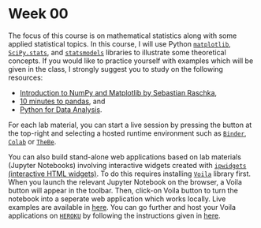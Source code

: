 # Week 00

The focus of this course is on mathematical statistics along with some applied statistical topics. 
In this course, I will use Python [`matplotlib`](https://matplotlib.org/), [`SciPy.stats`](https://docs.scipy.org/doc/scipy/reference/stats.html), and [`statsmodels`](https://www.statsmodels.org/stable/index.html) libraries to illustrate some theoretical concepts. If you would like to practice yourself with examples which will be given in the class, I strongly suggest you to
study on  the following resources:

- [Introduction to NumPy and Matplotlib by Sebastian Raschka](https://sebastianraschka.com/blog/2020/numpy-intro.html),
- [10 minutes to pandas](https://pandas.pydata.org/pandas-docs/stable/user_guide/10min.html), and
- [Python for Data Analysis](https://wesmckinney.com/book/).

For each lab material, you can start a live session by pressing the <i class="fas fa-rocket" title="rocket"></i> button at the top-right and selecting a hosted runtime environment such as [`Binder`](https://mybinder.org/), [`Colab`](https://colab.research.google.com/?utm_source=scs-index) or [`TheBe`](https://thebe.readthedocs.io/en/latest/). 

You can also build stand-alone web applications based on lab materials (Jupyter Notebooks) involving interactive widgets created with [`ipwidgets` (interactive HTML widgets)](https://ipywidgets.readthedocs.io/en/latest/). To do this requires installing [`Voila`](https://voila.readthedocs.io/en/stable/) library first. When you launch the relevant Jupyter Notebook on the browser, a Voila button will appear in the toolbar. Then, click-on Voila button to turn the notebook into a seperate web application which works locally.  Live examples are available in [here](https://github.com/voila-dashboards/voila). You can go further and host your Voila applications on [`HEROKU`](https://www.heroku.com/) by following the instructions given in [here](https://pythonforundergradengineers.com/deploy-jupyter-notebook-voila-heroku.html).